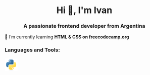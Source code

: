 <h1 align="center">Hi 👋, I'm Ivan</h1>
<h3 align="center">A passionate frontend developer from Argentina</h3>

🌱 I’m currently learning **HTML & CSS on <a href="freecodecamp.org">freecodecamp.org</a>**

<h3 align="left">Languages and Tools:</h3>
<p align="left"> <a href="https://www.python.org" target="_blank" rel="noreferrer"> <img src="https://raw.githubusercontent.com/devicons/devicon/master/icons/python/python-original.svg" alt="python" width="40" height="40"/> </a> </p>
